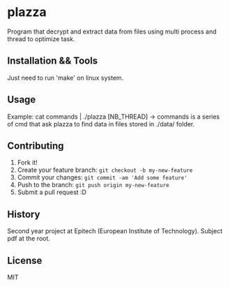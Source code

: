 # plazza

Program that decrypt and extract data from files using multi process and thread to optimize task.

## Installation && Tools

Just need to run 'make' on linux system.</br>

## Usage

Example: cat commands | ./plazza [NB_THREAD] -> commands is a series of cmd that ask plazza to find data in files stored in ./data/ folder.

## Contributing

1. Fork it!
2. Create your feature branch: `git checkout -b my-new-feature`
3. Commit your changes: `git commit -am 'Add some feature'`
4. Push to the branch: `git push origin my-new-feature`
5. Submit a pull request :D

## History

Second year project at Epitech (European Institute of Technology). Subject pdf at the root.

## License

MIT
